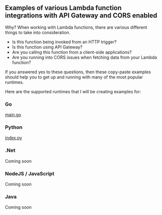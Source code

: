 ## Examples of various Lambda function integrations with API Gateway and CORS enabled

Why? When working with Lambda functions, there are various different things to take into consideration.

- Is this function being invoked from an HTTP trigger?
- Is this function using API Gateway?
- Are you calling this function from a client-side applications?
- Are you running into CORS issues when fetching data from your Lambda function?

If you answered yes to these questions, then these copy-paste examples should help you to get up and running with many of the most popular runtimes.

Here are the supported runtimes that I will be creating examples for:

### Go

[main.go](https://github.com/dabit3/api-gateway-lambda-in-various-runtimes/blob/master/main.go)

### Python

[index.py](https://github.com/dabit3/api-gateway-lambda-in-various-runtimes/blob/master/index.py)

### .Net

Coming soon

### NodeJS / JavaScript

Coming soon

### Java

Coming soon
